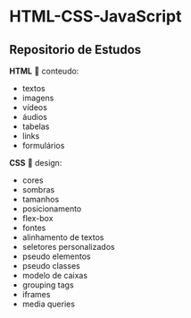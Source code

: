 # HTML-CSS-JavaScript
## **Repositorio de Estudos**
**HTML** :pushpin: conteudo:
- textos
- imagens
- vídeos
- áudios
- tabelas
- links
- formulários


**CSS** :pushpin: design:
- cores
- sombras
- tamanhos
- posicionamento
- flex-box
- fontes
- alinhamento de textos
- seletores personalizados
- pseudo elementos
- pseudo classes
- modelo de caixas
- grouping tags
- iframes
- media queries
